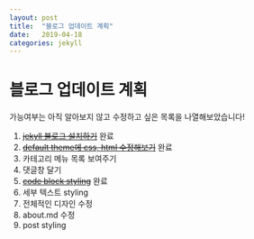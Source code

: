 ```yaml
---
layout: post
title:  "블로그 업데이트 계획"
date:   2019-04-18
categories: jekyll
---
```


# 블로그 업데이트 계획

가능여부는 아직 알아보지 않고 수정하고 싶은 목록을 나열해보았습니다!

1. ~~[jekyll 블로그 설치하기](https://yeri-kim.github.io/jekyll/2019/04/13/how-to-install-jekyll.html)~~ 완료
2. ~~[default theme에 css, html 수정해보기](https://yeri-kim.github.io/jekyll/2019/04/16/update-jekyll.html)~~ 완료
3. 카테고리 메뉴 목록 보여주기
4. 댓글창 달기
5. ~~[code block styling](https://yeri-kim.github.io/jekyll/2019/04/19/code-syntax-styleing.html)~~ 완료
6. 세부 텍스트 styling
7. 전체적인 디자인 수정
8. about.md 수정
9. post styling
